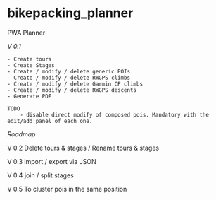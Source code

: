 # bikepacking_planner
PWA Planner

*V 0.1*
    
    - Create tours    
    - Create Stages    
    - Create / modify / delete generic POIs    
    - Create / modify / delete RWGPS climbs    
    - Create / modify / delete Garmin CP climbs    
    - Create / modify / delete RWGPS descents    
    - Generate PDF
    
    TODO
        - disable direct modify of composed pois. Mandatory with the edit/add panel of each one.

_Roadmap_

V 0.2 Delete tours & stages / Rename tours & stages

V 0.3 import / export via JSON

V 0.4 join / split stages

V 0.5 To cluster pois in the same position
